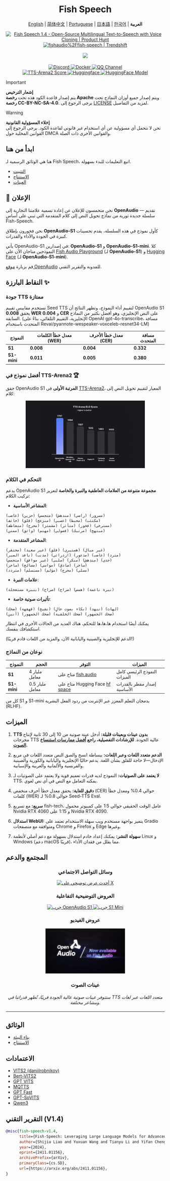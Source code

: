 <div align="center">
<h1>Fish Speech</h1>

[English](../README.md) | [简体中文](README.zh.md) | [Portuguese](README.pt-BR.md) | [日本語](README.ja.md) | [한국어](README.ko.md) | **العربية** <br>

<a href="https://www.producthunt.com/posts/fish-speech-1-4?embed=true&utm_source=badge-featured&utm_medium=badge&utm_souce=badge-fish&#0045;speech&#0045;1&#0045;4" target="_blank">
    <img src="https://api.producthunt.com/widgets/embed-image/v1/featured.svg?post_id=488440&theme=light" alt="Fish&#0032;Speech&#0032;1&#0046;4 - Open&#0045;Source&#0032;Multilingual&#0032;Text&#0045;to&#0045;Speech&#0032;with&#0032;Voice&#0032;Cloning | Product Hunt" style="width: 250px; height: 54px;" width="250" height="54" />
</a>
<a href="https://trendshift.io/repositories/7014" target="_blank">
    <img src="https://trendshift.io/api/badge/repositories/7014" alt="fishaudio%2Ffish-speech | Trendshift" style="width: 250px; height: 55px;" width="250" height="55"/>
</a>
<br>
</div>
<br>

<div align="center">
    <img src="https://count.getloli.com/get/@fish-speech?theme=asoul" /><br>
</div>

<br>

<div align="center">
    <a target="_blank" href="https://discord.gg/Es5qTB9BcN">
        <img alt="Discord" src="https://img.shields.io/discord/1214047546020728892?color=%23738ADB&label=Discord&logo=discord&logoColor=white&style=flat-square"/>
    </a>
    <a target="_blank" href="https://hub.docker.com/r/fishaudio/fish-speech">
        <img alt="Docker" src="https://img.shields.io/docker/pulls/fishaudio/fish-speech?style=flat-square&logo=docker"/>
    </a>
    <a target="_blank" href="https://pd.qq.com/s/bwxia254o">
      <img alt="QQ Channel" src="https://img.shields.io/badge/QQ-blue?logo=tencentqq">
    </a>
</div>

<div align="center">
    <a target="_blank" href="https://huggingface.co/spaces/TTS-AGI/TTS-Arena-V2">
      <img alt="TTS-Arena2 Score" src="https://img.shields.io/badge/TTS_Arena2-Rank_%231-gold?style=flat-square&logo=trophy&logoColor=white">
    </a>
    <a target="_blank" href="https://huggingface.co/spaces/fishaudio/fish-speech-1">
        <img alt="Huggingface" src="https://img.shields.io/badge/🤗%20-space%20demo-yellow"/>
    </a>
    <a target="_blank" href="https://huggingface.co/fishaudio/openaudio-s1-mini">
        <img alt="HuggingFace Model" src="https://img.shields.io/badge/🤗%20-models-orange"/>
    </a>
</div>

> [!IMPORTANT]
> **إشعار الترخيص**  
> يتم إصدار قاعدة الكود هذه تحت **رخصة Apache** ويتم إصدار جميع أوزان النماذج تحت **رخصة CC-BY-NC-SA-4.0**. يرجى الرجوع إلى [LICENSE](../LICENSE) لمزيد من التفاصيل.

> [!WARNING]
> **إخلاء المسؤولية القانونية**  
> نحن لا نتحمل أي مسؤولية عن أي استخدام غير قانوني لقاعدة الكود. يرجى الرجوع إلى القوانين المحلية حول DMCA والقوانين الأخرى ذات الصلة.

## ابدأ من هنا

هنا هي الوثائق الرسمية لـ Fish Speech، اتبع التعليمات للبدء بسهولة.

- [التثبيت](https://speech.fish.audio/ar/install/)
- [الاستنتاج](https://speech.fish.audio/ar/inference/)
- [العينات](https://speech.fish.audio/examples)

## 🎉 الإعلان

نحن متحمسون للإعلان عن إعادة تسمية علامتنا التجارية إلى **OpenAudio** — تقديم سلسلة جديدة ثورية من نماذج تحويل النص إلى كلام المتقدمة التي تبني على أساس Fish-Speech.

نحن فخورون بإطلاق **OpenAudio-S1** كأول نموذج في هذه السلسلة، يقدم تحسينات كبيرة في الجودة والأداء والقدرات.

يأتي OpenAudio-S1 في إصدارين: **OpenAudio-S1** و **OpenAudio-S1-mini**. كلا النموذجين متاحان الآن على [Fish Audio Playground](https://fish.audio) (لـ **OpenAudio-S1**) و [Hugging Face](https://huggingface.co/fishaudio/openaudio-s1-mini) (لـ **OpenAudio-S1-mini**).

قم بزيارة [موقع OpenAudio](https://openaudio.com/blogs/s1) للمدونة والتقرير التقني.

## النقاط البارزة ✨

### **جودة TTS ممتازة**

نستخدم مقاييس تقييم Seed TTS لتقييم أداء النموذج، وتظهر النتائج أن OpenAudio S1 يحقق **0.008 WER** و **0.004 CER** على النص الإنجليزي، وهو أفضل بكثير من النماذج السابقة. (الإنجليزية، التقييم التلقائي، بناءً على OpenAI gpt-4o-transcribe، مسافة المتحدث باستخدام Revai/pyannote-wespeaker-voxceleb-resnet34-LM)

| النموذج | معدل خطأ الكلمات (WER) | معدل خطأ الأحرف (CER) | مسافة المتحدث |
|-------|----------------------|---------------------------|------------------|
| **S1** | **0.008**  | **0.004**  | **0.332** |
| **S1-mini** | **0.011** | **0.005** | **0.380** |

### **أفضل نموذج في TTS-Arena2** 🏆

حقق OpenAudio S1 **المرتبة الأولى** في [TTS-Arena2](https://arena.speechcolab.org/)، المعيار لتقييم تحويل النص إلى كلام:

<div align="center">
    <img src="assets/Elo.jpg" alt="TTS-Arena2 Ranking" style="width: 75%;" />
</div>

### **التحكم في الكلام**
يدعم OpenAudio S1 **مجموعة متنوعة من العلامات العاطفية والنبرة والخاصة** لتعزيز تركيب الكلام:

- **المشاعر الأساسية**:
```
(غاضب) (حزين) (متحمس) (مندهش) (راضي) (مسرور) 
(خائف) (قلق) (منزعج) (عصبي) (محبط) (مكتئب)
(متعاطف) (محرج) (مشمئز) (متأثر) (فخور) (مسترخي)
(ممتن) (واثق) (مهتم) (فضولي) (مرتبك) (مبتهج)
```

- **المشاعر المتقدمة**:
```
(محتقر) (غير سعيد) (قلق) (هستيري) (غير مبال) 
(نافد الصبر) (مذنب) (ازدرائي) (مذعور) (غاضب) (مترد)
(متحمس) (غير موافق) (سلبي) (منكر) (مندهش) (جدي)
(ساخر) (مصالح) (مواسي) (صادق) (ساخر)
(متردد) (مستسلم) (مؤلم) (محرج) (مسلي)
```

- **علامات النبرة**:
```
(بنبرة مستعجلة) (صراخ) (صراخ) (همس) (نبرة ناعمة)
```

- **تأثيرات صوتية خاصة**:
```
(ضحك) (قهقهة) (نشيج) (بكاء بصوت عالٍ) (تنهد) (لهاث)
(أنين) (ضحك الجمهور) (ضحك الخلفية) (ضحك الجمهور)
```

يمكنك أيضًا استخدام ها،ها،ها للتحكم، هناك العديد من الحالات الأخرى في انتظار استكشافك بنفسك.

(الدعم للإنجليزية والصينية واليابانية الآن، والمزيد من اللغات قادم قريبًا!)

### **نوعان من النماذج**

| النموذج | الحجم | التوفر | الميزات |
|-------|------|--------------|----------|
| **S1** | 4 مليار معامل | متاح على [fish.audio](https://fish.audio) | النموذج الرئيسي كامل الميزات |
| **S1-mini** | 0.5 مليار معامل | متاح على Hugging Face [hf space](https://huggingface.co/spaces/fishaudio/openaudio-s1-mini) | إصدار مقطر بالقدرات الأساسية |

كل من S1 و S1-mini يدمجان التعلم المعزز عبر الإنترنت من ردود الفعل البشرية (RLHF).

## **الميزات**

1. **TTS بدون عينات وبعينات قليلة:** أدخل عينة صوتية من 10 إلى 30 ثانية لإنتاج مخرجات TTS عالية الجودة. **للإرشادات التفصيلية، راجع [أفضل ممارسات استنساخ الصوت](https://docs.fish.audio/resources/best-practices/voice-cloning).**

2. **الدعم متعدد اللغات وعبر اللغات:** ببساطة انسخ والصق النص متعدد اللغات في مربع الإدخال—لا حاجة للقلق بشأن اللغة. يدعم حاليًا الإنجليزية واليابانية والكورية والصينية والفرنسية والألمانية والعربية والإسبانية.

3. **لا يعتمد على الصوتيات:** النموذج لديه قدرات تعميم قوية ولا يعتمد على الصوتيات لـ TTS. يمكنه التعامل مع النص في أي نص لغوي.

4. **دقيق للغاية:** يحقق معدل خطأ أحرف منخفض (CER) حوالي 0.4% ومعدل خطأ كلمات (WER) حوالي 0.8% لـ Seed-TTS Eval.

5. **سريع:** مع تسريع fish-tech، عامل الوقت الحقيقي حوالي 1:5 على كمبيوتر محمول Nvidia RTX 4060 و 1:15 على Nvidia RTX 4090.

6. **استدلال WebUI:** يتميز بواجهة مستخدم ويب سهلة الاستخدام تعتمد على Gradio ومتوافقة مع متصفحات Chrome و Firefox و Edge وغيرها.

7. **سهولة النشر:** يمكنك إعداد خادم استدلال بسهولة مع دعم أصلي لأنظمة Linux و Windows (دعم macOS قريبًا)، مما يقلل من فقدان الأداء.

## المجتمع والدعم

<div align="center">

### **وسائل التواصل الاجتماعي**
<a href="https://x.com/FishAudio/status/1929915992299450398" target="_blank">
    <img src="https://img.shields.io/badge/𝕏-Latest_Demo-black?style=for-the-badge&logo=x&logoColor=white" alt="أحدث عرض توضيحي على X" />
</a>

### **العروض التوضيحية التفاعلية**
<a href="https://fish.audio" target="_blank">
    <img src="https://img.shields.io/badge/Fish_Audio-Try_OpenAudio_S1-blue?style=for-the-badge" alt="جرب OpenAudio S1" />
</a>
<a href="https://huggingface.co/spaces/fishaudio/openaudio-s1-mini" target="_blank">
    <img src="https://img.shields.io/badge/Hugging_Face-Try_S1_Mini-yellow?style=for-the-badge" alt="جرب S1 Mini" />
</a>

### **عروض الفيديو**

<a href="https://www.youtube.com/watch?v=SYuPvd7m06A" target="_blank">
    <img src="../docs/assets/Thumbnail.jpg" alt="OpenAudio S1 Video" style="width: 50%;" />
</a>

### **عينات الصوت**
<div style="margin: 20px 0;">
    <em>ستتوفر عينات صوتية عالية الجودة قريبًا، تُظهر قدراتنا في TTS متعدد اللغات عبر لغات ومشاعر مختلفة.</em>
</div>

</div>

---

## الوثائق

- [بناء البيئة](ar/install.md)
- [الاستنتاج](ar/inference.md)

## الاعتمادات

- [VITS2 (daniilrobnikov)](https://github.com/daniilrobnikov/vits2)
- [Bert-VITS2](https://github.com/fishaudio/Bert-VITS2)
- [GPT VITS](https://github.com/innnky/gpt-vits)
- [MQTTS](https://github.com/b04901014/MQTTS)
- [GPT Fast](https://github.com/pytorch-labs/gpt-fast)
- [GPT-SoVITS](https://github.com/RVC-Boss/GPT-SoVITS)
- [Qwen3](https://github.com/QwenLM/Qwen3)

## التقرير التقني (V1.4)
```bibtex
@misc{fish-speech-v1.4,
      title={Fish-Speech: Leveraging Large Language Models for Advanced Multilingual Text-to-Speech Synthesis},
      author={Shijia Liao and Yuxuan Wang and Tianyu Li and Yifan Cheng and Ruoyi Zhang and Rongzhi Zhou and Yijin Xing},
      year={2024},
      eprint={2411.01156},
      archivePrefix={arXiv},
      primaryClass={cs.SD},
      url={https://arxiv.org/abs/2411.01156},
}
```
